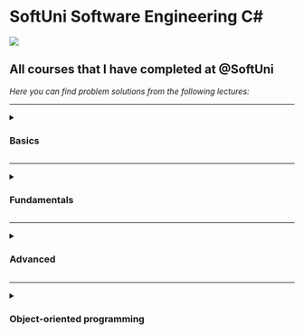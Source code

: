 # SoftUni Software Engineering C#
<img src="https://capsule-render.vercel.app/api?type=waving&color=0:552586,100:a82da8&height=300&section=header&text=SoftUni&fontSize=90&fontAlignY=25&desc=Courses&descSize=60&descAlignY=50"/>

<h2>All courses that I have completed at @SoftUni</h2>

<em>Here you can find problem solutions from the following lectures:</em>
***
<details>
<summary><h3> Basics </summary>

1. [**First Steps In Coding**](https://github.com/hristianivanov/SoftUni-Courses/tree/main/Csharp-Basics/1.First%20Steps%20in%20Coding)
2. [**Conditional Statements Advanced**](https://github.com/hristianivanov/SoftUni-Courses/tree/main/Csharp-Basics/2.Conditional%20Statements)
3. [**Nested Conditional Statements**](https://github.com/hristianivanov/SoftUni-Courses/tree/main/Csharp-Basics/3.Conditional%20Statements%20Advanced)
4. [**For Loop**](https://github.com/hristianivanov/SoftUni-Courses/tree/main/Csharp-Basics/4.For-Loop)
5. [**While Loop**](https://github.com/hristianivanov/SoftUni-Courses/tree/main/Csharp-Basics/5.While%20Loop)
6. [**Nested Loops**](https://github.com/hristianivanov/SoftUni-Courses/tree/main/Csharp-Basics/6.Nested%20Loops)
7. [**Final Exam**](https://github.com/hristianivanov/SoftUni-Courses/tree/main/Csharp-Basics/Exams)
 </details>
 
***
 <details>
 <summary><h3> Fundamentals </summary>

1. [**Basic Syntax, Conditional Statements and Loops**]()
2. [**Data Types and Variables**]()
3. [**Arrays**]()
4. [**Methods**]()
5. [**Lists**]()  
6. [**Objects and Classes**]()
7. [**Associative Arrays**]()  
8. [**Text Processing**]()
9. [**Regular Expressions**]()
10. [**ExamPreparation**]()
11. [**FinalExam**]()
  </details>
  
***
 <details>
 <summary><h3> Advanced </summary>

1. [**Stacks and Queues**]()
2. [**Multidimentional Arrays**]()
3. [**Sets and Dictionaries**]()
4. [**Streams, Files and Directories**]()
5. [**Functional Programming**]()
6. [**Defining Classes**]()
7. [**Generics**]() 
8. [**Exam Preparation**]()
9. [**Final Exam**]()
  </details>
  
***
<details>
<summary><h3> Object-oriented programming </summary>

1. [**Inheritance**]()
2. [**Encapsulation**]()
3. [**InterfacesAndAbstraction**]()
4. [**Polymorphism**]()
5. [**ExceptionsAndErrorHandling**]()
6. [**ReflectionAndAttributes**]()
7. [**UnitTesting**]()
8. [**ExamPreparation**]()
9. [**FinalExam**]()
 </details>
